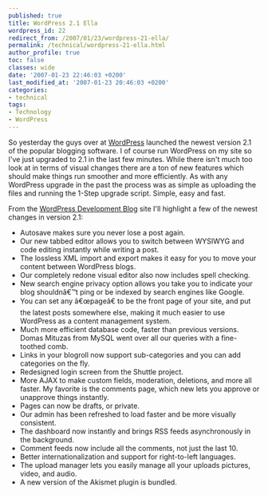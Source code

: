 ```yaml
---
published: true
title: WordPress 2.1 Ella
wordpress_id: 22
redirect_from: /2007/01/23/wordpress-21-ella/
permalink: /technical/wordpress-21-ella.html
author_profile: true
toc: false
classes: wide
date: '2007-01-23 22:46:03 +0200'
last_modified_at: '2007-01-23 20:46:03 +0200'
categories:
- technical
tags:
- Technology
- WordPress
---
```

So yesterday the guys over at <a href="http://wordpress.org">WordPress</a> launched the newest version 2.1 of the popular blogging software. I of course run WordPress on my site so I've just upgraded to 2.1 in the last few minutes. While there isn't much too look at in terms of visual changes there are a ton of new features which should make things run smoother and more efficiently. 
As with any WordPress upgrade in the past the process was as simple as uploading the files and running the 1-Step upgrade script. Simple, easy and fast.

From the <a href="http://wordpress.org/development/2007/01/ella-21/">WordPress Development Blog</a> site I'll highlight a few of the newest changes in version 2.1:

* Autosave makes sure you never lose a post again.
* Our new tabbed editor allows you to switch between WYSIWYG and code editing instantly while writing a post.
* The lossless XML import and export makes it easy for you to move your content between WordPress blogs.
* Our completely redone visual editor also now includes spell checking.
* New search engine privacy option allows you take you to indicate your blog shouldn&acirc;&euro;&trade;t ping or be indexed by search engines like Google.
* You can set any &acirc;&euro;&oelig;page&acirc;&euro; to be the front page of your site, and put the latest posts somewhere else, making it much easier to use WordPress as a content management system.
* Much more efficient database code, faster than previous versions. Domas Mituzas from MySQL went over all our queries with a fine-toothed comb.
* Links in your blogroll now support sub-categories and you can add categories on the fly.
* Redesigned login screen from the Shuttle project.
* More AJAX to make custom fields, moderation, deletions, and more all faster. My favorite is the comments page, which new lets you approve or unapprove things instantly.
* Pages can now be drafts, or private.
* Our admin has been refreshed to load faster and be more visually consistent.
* The dashboard now instantly and brings RSS feeds asynchronously in the background.
* Comment feeds now include all the comments, not just the last 10.
* Better internationalization and support for right-to-left languages.
* The upload manager lets you easily manage all your uploads pictures, video, and audio.
* A new version of the Akismet plugin is bundled.

